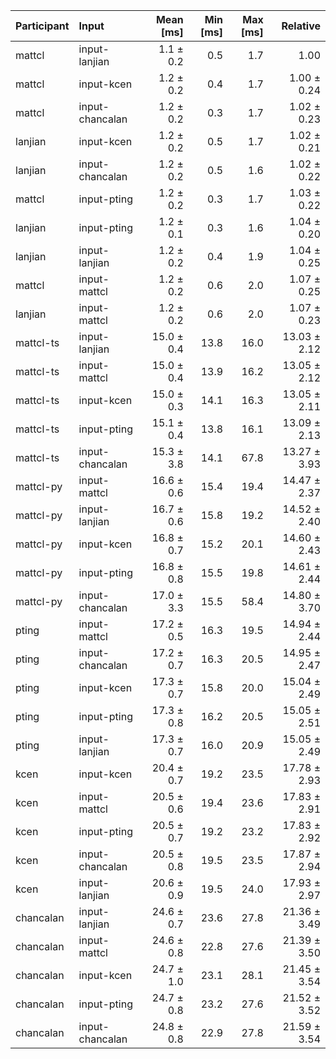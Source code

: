 | Participant | Input | Mean [ms] | Min [ms] | Max [ms] | Relative |
|:---|:---|---:|---:|---:|---:|
| mattcl | input-lanjian | 1.1 ± 0.2 | 0.5 | 1.7 | 1.00 |
| mattcl | input-kcen | 1.2 ± 0.2 | 0.4 | 1.7 | 1.00 ± 0.24 |
| mattcl | input-chancalan | 1.2 ± 0.2 | 0.3 | 1.7 | 1.02 ± 0.23 |
| lanjian | input-kcen | 1.2 ± 0.2 | 0.5 | 1.7 | 1.02 ± 0.21 |
| lanjian | input-chancalan | 1.2 ± 0.2 | 0.5 | 1.6 | 1.02 ± 0.22 |
| mattcl | input-pting | 1.2 ± 0.2 | 0.3 | 1.7 | 1.03 ± 0.22 |
| lanjian | input-pting | 1.2 ± 0.1 | 0.3 | 1.6 | 1.04 ± 0.20 |
| lanjian | input-lanjian | 1.2 ± 0.2 | 0.4 | 1.9 | 1.04 ± 0.25 |
| mattcl | input-mattcl | 1.2 ± 0.2 | 0.6 | 2.0 | 1.07 ± 0.25 |
| lanjian | input-mattcl | 1.2 ± 0.2 | 0.6 | 2.0 | 1.07 ± 0.23 |
| mattcl-ts | input-lanjian | 15.0 ± 0.4 | 13.8 | 16.0 | 13.03 ± 2.12 |
| mattcl-ts | input-mattcl | 15.0 ± 0.4 | 13.9 | 16.2 | 13.05 ± 2.12 |
| mattcl-ts | input-kcen | 15.0 ± 0.3 | 14.1 | 16.3 | 13.05 ± 2.11 |
| mattcl-ts | input-pting | 15.1 ± 0.4 | 13.8 | 16.1 | 13.09 ± 2.13 |
| mattcl-ts | input-chancalan | 15.3 ± 3.8 | 14.1 | 67.8 | 13.27 ± 3.93 |
| mattcl-py | input-mattcl | 16.6 ± 0.6 | 15.4 | 19.4 | 14.47 ± 2.37 |
| mattcl-py | input-lanjian | 16.7 ± 0.6 | 15.8 | 19.2 | 14.52 ± 2.40 |
| mattcl-py | input-kcen | 16.8 ± 0.7 | 15.2 | 20.1 | 14.60 ± 2.43 |
| mattcl-py | input-pting | 16.8 ± 0.8 | 15.5 | 19.8 | 14.61 ± 2.44 |
| mattcl-py | input-chancalan | 17.0 ± 3.3 | 15.5 | 58.4 | 14.80 ± 3.70 |
| pting | input-mattcl | 17.2 ± 0.5 | 16.3 | 19.5 | 14.94 ± 2.44 |
| pting | input-chancalan | 17.2 ± 0.7 | 16.3 | 20.5 | 14.95 ± 2.47 |
| pting | input-kcen | 17.3 ± 0.7 | 15.8 | 20.0 | 15.04 ± 2.49 |
| pting | input-pting | 17.3 ± 0.8 | 16.2 | 20.5 | 15.05 ± 2.51 |
| pting | input-lanjian | 17.3 ± 0.7 | 16.0 | 20.9 | 15.05 ± 2.49 |
| kcen | input-kcen | 20.4 ± 0.7 | 19.2 | 23.5 | 17.78 ± 2.93 |
| kcen | input-mattcl | 20.5 ± 0.6 | 19.4 | 23.6 | 17.83 ± 2.91 |
| kcen | input-pting | 20.5 ± 0.7 | 19.2 | 23.2 | 17.83 ± 2.92 |
| kcen | input-chancalan | 20.5 ± 0.8 | 19.5 | 23.5 | 17.87 ± 2.94 |
| kcen | input-lanjian | 20.6 ± 0.9 | 19.5 | 24.0 | 17.93 ± 2.97 |
| chancalan | input-lanjian | 24.6 ± 0.7 | 23.6 | 27.8 | 21.36 ± 3.49 |
| chancalan | input-mattcl | 24.6 ± 0.8 | 22.8 | 27.6 | 21.39 ± 3.50 |
| chancalan | input-kcen | 24.7 ± 1.0 | 23.1 | 28.1 | 21.45 ± 3.54 |
| chancalan | input-pting | 24.7 ± 0.8 | 23.2 | 27.6 | 21.52 ± 3.52 |
| chancalan | input-chancalan | 24.8 ± 0.8 | 22.9 | 27.8 | 21.59 ± 3.54 |
